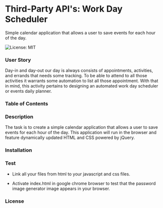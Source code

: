 # Third-Party API's: Work Day Scheduler

Simple calendar application that allows a user to save events for each hour of the day.

![License: MIT](https://img.shields.io/badge/License-MIT-yellow.svg)

### User Story

Day-in and day-out our day is always consists of appointments, activities, and errands that needs some tracking. To be able to attend to all those activities it warrants some automation to list all those appointment. With that in mind, this activity pertains to designing an automated work day scheduler or events daily planner.

### Table of Contents

### Description

The task is to create a simple calendar application that allows a user to save events for each hour of the day. This application will run in the browser and feature dynamically updated HTML and CSS powered by jQuery.

### Installation

### Test

- Link all your files from html to your javascript and css files.

- Activate index.html in google chrome browser to test that the password image generator image appears in your browser.

### License
